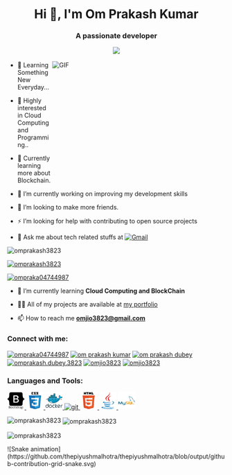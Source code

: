 <h1 align="center">Hi 👋, I'm Om Prakash Kumar</h1>

<h3 align="center">A passionate developer</h3>

<p align="center">
  <a href="https://github.com/stymrj/readme-typing-svg"><img src="https://readme-typing-svg.herokuapp.com/?lines=Hey!!!;I%20am%20%20Learning%20Cloud%20Computing%20And%20Blockchain;Self-taught;1%20years%20of%20coding%20experience;Always%20learning%20new%20things&font=Fira%20Code&center=true&width=440&height=45&color=f75c7e&vCenter=true&size=22"></a>
</p>

<img align="right" height="250" width="400" alt="GIF" src="https://camo.githubusercontent.com/86a3b6db470f1a0429f7355c08d1edabf3d2c804/68747470733a2f2f6d69726f2e6d656469756d2e636f6d2f6d61782f313336302f312a495247486d69477361313673746564517649615a66772e676966"/>


- 🌱 Learning Something New Everyday...
- 🔭 Highly interested in Cloud Computing and Programming.. 
- 🌱 Currently learning more about Blockchain.
- 🔭 I’m currently working on improving my development skills
- 👯 I’m looking to make more friends.
- ⚡ I’m looking for help with contributing to open source projects
- 💬 Ask me about tech related stuffs at <a href="mailto:omjio3823@gmail.com"><img alt="Gmail" src="https://img.shields.io/badge/Gmail-D14836?style=flat&logo=gmail&logoColor=white" />

  </a>
<p align="left"> <img src="https://komarev.com/ghpvc/?username=omprakash3823&label=Profile%20views&color=0e75b6&style=flat" alt="omprakash3823" /> </p>

<p align="left"> <a href="https://github.com/ryo-ma/github-profile-trophy"><img src="https://github-profile-trophy.vercel.app/?username=omprakash3823" alt="omprakash3823" /></a> </p>

<p align="left"> <a href="https://twitter.com/ompraka04744987" target="blank"><img src="https://img.shields.io/twitter/follow/ompraka04744987?logo=twitter&style=for-the-badge" alt="ompraka04744987" /></a> </p>

- 🌱 I’m currently learning **Cloud Computing and BlockChain**

- 👨‍💻 All of my projects are available at [my portfolio](https://omprakash3823.github.io/level1-task2/)

- 📫 How to reach me **omjio3823@gmail.com**

<h3 align="left">Connect with me:</h3>
<p align="left">
<a href="https://twitter.com/ompraka04744987" target="blank"><img align="center" src="https://raw.githubusercontent.com/rahuldkjain/github-profile-readme-generator/master/src/images/icons/Social/twitter.svg" alt="ompraka04744987" height="30" width="40" /></a>
<a href="https://linkedin.com/in/om prakash kumar" target="blank"><img align="center" src="https://raw.githubusercontent.com/rahuldkjain/github-profile-readme-generator/master/src/images/icons/Social/linked-in-alt.svg" alt="om prakash kumar" height="30" width="40" /></a>
<a href="https://fb.com/om prakash dubey" target="blank"><img align="center" src="https://raw.githubusercontent.com/rahuldkjain/github-profile-readme-generator/master/src/images/icons/Social/facebook.svg" alt="om prakash dubey" height="30" width="40" /></a>
<a href="https://instagram.com/omprakash.dubey.3823" target="blank"><img align="center" src="https://raw.githubusercontent.com/rahuldkjain/github-profile-readme-generator/master/src/images/icons/Social/instagram.svg" alt="omprakash.dubey.3823" height="30" width="40" /></a>
<a href="https://www.hackerrank.com/omjio3823" target="blank"><img align="center" src="https://raw.githubusercontent.com/rahuldkjain/github-profile-readme-generator/master/src/images/icons/Social/hackerrank.svg" alt="omjio3823" height="30" width="40" /></a>
<a href="https://www.leetcode.com/omjio3823" target="blank"><img align="center" src="https://raw.githubusercontent.com/rahuldkjain/github-profile-readme-generator/master/src/images/icons/Social/leet-code.svg" alt="omjio3823" height="30" width="40" /></a>
</p>

<h3 align="left">Languages and Tools:</h3>
<p align="left"> <a href="https://getbootstrap.com" target="_blank" rel="noreferrer"> <img src="https://raw.githubusercontent.com/devicons/devicon/master/icons/bootstrap/bootstrap-plain-wordmark.svg" alt="bootstrap" width="40" height="40"/> </a> <a href="https://www.w3schools.com/css/" target="_blank" rel="noreferrer"> <img src="https://raw.githubusercontent.com/devicons/devicon/master/icons/css3/css3-original-wordmark.svg" alt="css3" width="40" height="40"/> </a> <a href="https://www.docker.com/" target="_blank" rel="noreferrer"> <img src="https://raw.githubusercontent.com/devicons/devicon/master/icons/docker/docker-original-wordmark.svg" alt="docker" width="40" height="40"/> </a> <a href="https://git-scm.com/" target="_blank" rel="noreferrer"> <img src="https://www.vectorlogo.zone/logos/git-scm/git-scm-icon.svg" alt="git" width="40" height="40"/> </a> <a href="https://www.w3.org/html/" target="_blank" rel="noreferrer"> <img src="https://raw.githubusercontent.com/devicons/devicon/master/icons/html5/html5-original-wordmark.svg" alt="html5" width="40" height="40"/> </a> <a href="https://www.java.com" target="_blank" rel="noreferrer"> <img src="https://raw.githubusercontent.com/devicons/devicon/master/icons/java/java-original.svg" alt="java" width="40" height="40"/> </a> <a href="https://www.mysql.com/" target="_blank" rel="noreferrer"> <img src="https://raw.githubusercontent.com/devicons/devicon/master/icons/mysql/mysql-original-wordmark.svg" alt="mysql" width="40" height="40"/> </a> </p>

<p><img align="left" src="https://github-readme-stats.vercel.app/api/top-langs?username=omprakash3823&show_icons=true&locale=en&layout=compact" alt="omprakash3823" /></p>
<p>&nbsp;<img align="center" src="https://github-readme-stats.vercel.app/api?username=omprakash3823&show_icons=true&locale=en" alt="omprakash3823" /></p>

<p><img align="center" src="https://github-readme-streak-stats.herokuapp.com/?user=omprakash3823&" alt="omprakash3823" /></p>
![Snake animation](https://github.com/thepiyushmalhotra/thepiyushmalhotra/blob/output/github-contribution-grid-snake.svg)


